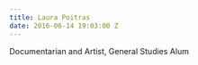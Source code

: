 ```yaml
---
title: Laura Poitras
date: 2016-06-14 19:03:00 Z
---
```


Documentarian and Artist, General Studies Alum